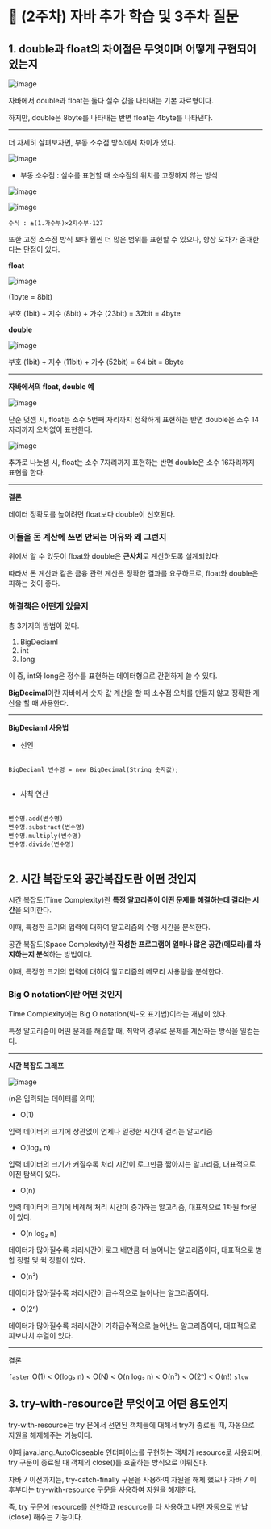 # 📜 (2주차) 자바 추가 학습 및 3주차 질문

## 1. double과 float의 차이점은 무엇이며 어떻게 구현되어 있는지

![image](https://user-images.githubusercontent.com/103405457/232963689-f706209a-2501-427f-9376-14a55a2d5560.png)

자바에서 double과 float는 둘다 실수 값을 나타내는 기본 자료형이다.

하지만, double은 8byte를 나타내는 반면 float는 4byte를 나타낸다.

---

더 자세히 살펴보자면, 부동 소수점 방식에서 차이가 있다.

![image](https://user-images.githubusercontent.com/103405457/232964931-6053bd17-9e94-44e4-a08a-81ec4369076d.png)

- 부동 소수점 : 실수를 표현할 때 소수점의 위치를 고정하지 않는 방식

![image](https://user-images.githubusercontent.com/103405457/232965023-6062bf68-f2b2-41d7-91c2-2f41bd78f43d.png)

![image](https://user-images.githubusercontent.com/103405457/232965042-c00f9cfb-2bee-4af4-bdc7-df50102d6be6.png)

`
수식 : ±(1.가수부)×2지수부-127
`

또한 고정 소수점 방식 보다 훨씬 더 많은 범위를 표현할 수 있으나, 항상 오차가 존재한다는 단점이 있다.

**float**

![image](https://user-images.githubusercontent.com/103405457/232964427-8e4cddb6-48a7-461f-a1ae-fcf2020cc94d.png)

(1byte = 8bit)

부호 (1bit) + 지수 (8bit) + 가수 (23bit) = 32bit = 4byte

**double**

![image](https://user-images.githubusercontent.com/103405457/232965128-0f84033a-a8f5-4004-9fdf-43607b194c85.png)

부호 (1bit) + 지수 (11bit) + 가수 (52bit) = 64 bit = 8byte

---

**자바에서의 float, double 예**

![image](https://user-images.githubusercontent.com/103405457/232965268-d51acd6c-79a9-4632-9541-ceb9533e0fb2.png)

단순 덧셈 시, float는 소수 5번째 자리까지 정확하게 표현하는 반면 double은 소수 14자리까지 오차없이 표현한다.

![image](https://user-images.githubusercontent.com/103405457/232965420-bcfe6712-b7c1-43bf-87f4-e96bdeb475a6.png)

추가로 나눗셈 시, float는 소수 7자리까지 표현하는 반면 double은 소수 16자리까지 표현을 한다.

---

**결론**

데이터 정확도를 높이려면 float보다 double이 선호된다.

### 이들을 돈 계산에 쓰면 안되는 이유와 왜 그런지

위에서 알 수 있듯이 float와 double은 **근사치**로 계산하도록 설계되었다.

따라서 돈 계산과 같은 금융 관련 계산은 정확한 결과를 요구하므로, float와 double은 피하는 것이 좋다.

### 해결책은 어떤게 있을지

총 3가지의 방법이 있다.

1. BigDeciaml
2. int
3. long

이 중, int와 long은 정수를 표현하는 데이터형으로 간편하게 쓸 수 있다.

**BigDecimal**이란 자바에서 숫자 값 계산을 할 때 소수점 오차를 만들지 않고 정확한 계산을 할 때 사용한다.

---

**BigDeciaml 사용법**

- 선언

<pre> <code>
BigDeciaml 변수명 = new BigDecimal(String 숫자값);
</code> </pre>

- 사칙 연산

<pre> <code>
변수명.add(변수명)
변수명.substract(변수명)
변수명.multiply(변수명)
변수명.divide(변수명)
</code> </pre>

## 2. 시간 복잡도와 공간복잡도란 어떤 것인지

시간 복잡도(Time Complexity)란 **특정 알고리즘이 어떤 문제를 해결하는데 걸리는 시간**을 의미한다.

이때, 특정한 크기의 입력에 대하여 알고리즘의 수행 시간을 분석한다.

공간 복잡도(Space Complexity)란 **작성한 프로그램이 얼마나 많은 공간(메모리)를 차지하는지 분석**하는 방법이다.

이때, 특정한 크기의 입력에 대하여 알고리즘의 메모리 사용량을 분석한다.

### Big O notation이란 어떤 것인지

Time Complexity에는 Big O notation(빅-오 표기법)이라는 개념이 있다.

특정 알고리즘이 어떤 문제를 해결할 때, 최악의 경우로 문제를 계산하는 방식을 일컫는다.

---

**시간 복잡도 그래프**

![image](https://user-images.githubusercontent.com/103405457/232967273-b0928448-4055-4fcb-b905-1b3b2ca31bb0.png)

(n은 입력되는 데이터를 의미)

- O(1)

입력 데이터의 크기에 상관없이 언제나 일정한 시간이 걸리는 알고리즘

- O(log₂ n)

입력 데이터의 크기가 커질수록 처리 시간이 로그만큼 짧아지는 알고리즘, 대표적으로 이진 탐색이 있다.

- O(n)

입력 데이터의 크기에 비례해 처리 시간이 증가하는 알고리즘, 대표적으로 1차원 for문이 있다.

- O(n log₂ n)

데이터가 많아질수록 처리시간이 로그 배만큼 더 늘어나는 알고리즘이다, 대표적으로 병합 정렬 및 퀵 정렬이 있다.

- O(n²)

데이터가 많아질수록 처리시간이 급수적으로 늘어나는 알고리즘이다.

- O(2ⁿ)

데이터가 많아질수록 처리시간이 기하급수적으로 늘어난느 알고리즘이다, 대표적으로 피보나치 수열이 있다.

---

결론

`faster` O(1) < O(log₂ n) < O(N) < O(n log₂ n) < O(n²) < O(2ⁿ) < O(n!) `slow`

## 3. try-with-resource란 무엇이고 어떤 용도인지

try-with-resource는 try 문에서 선언된 객체들에 대해서 try가 종료될 때, 자동으로 자원을 해제해주는 기능이다.

이때 java.lang.AutoCloseable 인터페이스를 구현하는 객체가 resource로 사용되며, try 구문이 종료될 때 객체의 close()를 호출하는 방식으로 이뤄진다.

자바 7 이전까지는, try-catch-finally 구문을 사용하여 자원을 해제 했으나 자바 7 이후부터는 try-with-resource 구문을 사용하여 자원을 해제한다.

즉, try 구문에 resource를 선언하고 resource를 다 사용하고 나면 자동으로 반납(close) 해주는 기능이다.
